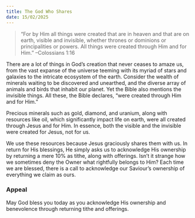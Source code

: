 ```yaml
---
title: The God Who Shares
date: 15/02/2025
---
```


> <p></p>
> “For by Him all things were created that are in heaven and that are on earth, visible and invisible, whether thrones or dominions or principalities or powers. All things were created through Him and for Him.” –Colossians 1:16

There are a lot of things in God’s creation that never ceases to amaze us, from the vast expanse of the universe teeming with its myriad of stars and galaxies to the intricate ecosystem of the earth. Consider the wealth of minerals waiting to be discovered and unearthed, and the diverse array of animals and birds that inhabit our planet. Yet the Bible also mentions the invisible things. All these, the Bible declares, “were created through Him and for Him.”

Precious minerals such as gold, diamond, and uranium, along with resources like oil, which significantly impact life on earth, were all created through Jesus and for Him. In essence, both the visible and the invisible were created for Jesus, not for us.

We use these resources because Jesus graciously shares them with us. In return for His blessings, He simply asks us to acknowledge His ownership by returning a mere 10% as tithe, along with offerings. Isn’t it strange how we sometimes deny the Owner what rightfully belongs to Him? Each time we are blessed, there is a call to acknowledge our Saviour’s ownership of everything we claim as ours.

### Appeal

May God bless you today as you acknowledge His ownership and benevolence through returning tithe and offerings.